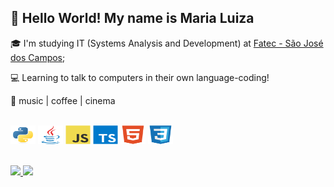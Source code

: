 ## 💌 Hello World! My name is Maria Luiza

🎓 I'm studying IT (Systems Analysis and Development) at [Fatec - São José dos Campos](https://fatecsjc-prd.azurewebsites.net/);

💻 Learning to talk to computers in their own language-coding!

🤍 music | coffee | cinema

<div style="display: inline_block"><br>
  <img align="center" alt="Maria-python" height="30" width="40" src="https://raw.githubusercontent.com/devicons/devicon/master/icons/python/python-original.svg">
  <img align="center" alt="Maria-java" height="30" width="40" src="https://raw.githubusercontent.com/devicons/devicon/master/icons/java/java-original.svg">
  <img align="center" alt="Maria-js" height="30" width="40" src="https://raw.githubusercontent.com/devicons/devicon/master/icons/javascript/javascript-original.svg">
  <img align="center" alt="Maria-ts" height="30" width="40" src="https://raw.githubusercontent.com/devicons/devicon/master/icons/typescript/typescript-original.svg">
  <img align="center" alt="Maria-HTML" height="30" width="40" src="https://raw.githubusercontent.com/devicons/devicon/master/icons/html5/html5-plain.svg">
  <img align="center" alt="Maria-CSS" height="30" width="40" src="https://raw.githubusercontent.com/devicons/devicon/master/icons/css3/css3-original.svg">
</div>

</br>
</br>

<div>
    <td>
      <a href="https://github.com/mluizaguedes">
        <img loading="lazy" height="210em" src="https://github-readme-stats.vercel.app/api/top-langs/?username=mluizaguedes&layout=compact&langs_count=7&theme=github_dark&show_icons=true"/>
      </a>
    </td>
    <td>
      <img src="https://github.com/user-attachments/assets/ae830b74-396b-4482-950e-4392b1062913" width="370" />
    </td>
</div>

